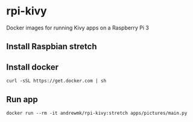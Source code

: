 # rpi-kivy
Docker images for running Kivy apps on a Raspberry Pi 3

## Install Raspbian stretch
## Install docker
`curl -sSL https://get.docker.com | sh`
## Run app
`docker run --rm -it andrewmk/rpi-kivy:stretch apps/pictures/main.py`
